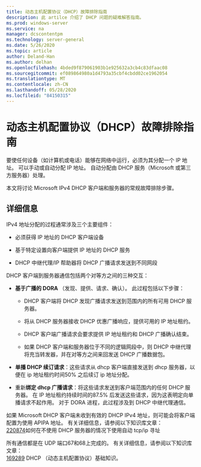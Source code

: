```yaml
---
title: 动态主机配置协议（DHCP）故障排除指南
description: 此 artilce 介绍了 DHCP 问题的疑难解答指南。
ms.prod: windows-server
ms.service: na
manager: dcscontentpm
ms.technology: server-general
ms.date: 5/26/2020
ms.topic: article
author: Deland-Han
ms.author: delhan
ms.openlocfilehash: 4bded9f879061903b1e925632a3cb4c83dfaac08
ms.sourcegitcommit: ef089864980a1d4793a35cbf4cbdd02ce1962054
ms.translationtype: MT
ms.contentlocale: zh-CN
ms.lasthandoff: 05/28/2020
ms.locfileid: "84150315"
---
```

# <a name="troubleshooting-guide-for-dynamic-host-configuration-protocol-dhcp"></a>动态主机配置协议（DHCP）故障排除指南

要使任何设备（如计算机或电话）能够在网络中运行，必须为其分配一个 IP 地址。 可以手动或自动分配 IP 地址。 自动分配由 DHCP 服务（Microsoft 或第三方服务器）处理。

本文将讨论 Microsoft IPv4 DHCP 客户端和服务器的常规故障排除步骤。

## <a name="more-information"></a>详细信息

IPv4 地址分配的过程通常涉及三个主要组件：

- 必须获得 IP 地址的 DHCP 客户端设备

- 基于特定设置向客户端提供 IP 地址的 DHCP 服务

- DHCP 中继代理/IP 帮助器将 DHCP 广播请求发送到不同网段

DHCP 客户端到服务器通信包括两个对等方之间的三种交互：

- **基于广播的 DORA** （发现、提供、请求、确认）。 此过程包括以下步骤：
  
    - DHCP 客户端将 DHCP 发现广播请求发送到范围内的所有可用 DHCP 服务器。
  
    - 将从 DHCP 服务器接收 DHCP 优惠广播响应，提供可用的 IP 地址租约。
  
    - DHCP 客户端广播请求会要求提供 IP 地址租约和 DHCP 广播确认结束。
  
    - 如果 DHCP 客户端和服务器位于不同的逻辑网段中，则 DHCP 中继代理将充当转发器，并在对等方之间来回发送 DHCP 广播数据包。

- **单播 DHCP 续订请求**：这些请求从 dhcp 客户端直接发送到 dhcp 服务器，以便在 ip 地址租约时间50% 之后续订 ip 地址分配。

- 重新**绑定 dhcp 广播请求**：将这些请求发送到客户端范围内的任何 DHCP 服务器。 在 IP 地址租约持续时间的87.5% 后发送这些请求，因为这表明定向单播请求不起作用。 对于 DORA 进程，此过程涉及到 DHCP 中继代理通信。

如果 Microsoft DHCP 客户端未收到有效的 DHCP IPv4 地址，则可能会将客户端配置为使用 APIPA 地址。 有关详细信息，请参阅以下知识库文章：  
[220874](https://support.microsoft.com/help/220874)如何在不使用 DHCP 服务器的情况下使用自动 tcp/ip 寻址

所有通信都是在 UDP 端口67和68上完成的。 有关详细信息，请参阅以下知识库文章：  
[169289](https://support.microsoft.com/help/169289) DHCP （动态主机配置协议）基础知识。